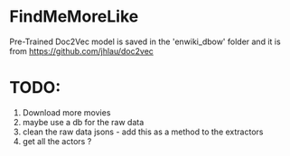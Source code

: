 # FindMeMoreLike


Pre-Trained Doc2Vec model is saved in the 'enwiki_dbow' folder and it is from https://github.com/jhlau/doc2vec


# TODO:
1) Download more movies
2) maybe use a db for the raw data
3) clean the raw data jsons - add this as a method to the extractors
4) get all the actors ?

